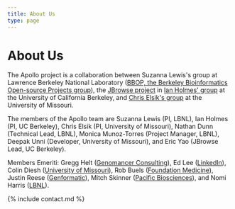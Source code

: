 ```yaml
---
title: About Us
type: page
---
```


# About Us

The Apollo project is a collaboration between Suzanna Lewis's group at 
Lawrence Berkeley National Laboratory ([BBOP, the Berkeley Bioinformatics Open-source Projects group](http://berkeleybop.org/)), 
the [JBrowse project](http://jbrowse.org) in [Ian Holmes' group](http://biowiki.org/HolmesLab) at the University of California Berkeley, and [Chris Elsik's group](http://genomes.missouri.edu/drupal/elsiklab/)
 at the University of Missouri.

The members of the Apollo team are Suzanna Lewis (PI, LBNL), Ian Holmes (PI, UC Berkeley), Chris Elsik (PI, University of Missouri), Nathan Dunn (Technical Lead, LBNL), Monica Munoz-Torres (Project Manager, LBNL), Deepak Unni (Developer, University of Missouri), and Eric Yao (JBrowse Lead, UC Berkeley).

Members Emeriti: Gregg Helt ([Genomancer Consulting](http://www.genomancer.org/)), Ed Lee ([LinkedIn](https://www.linkedin.com/)),
 Colin Diesh ([University of Missouri](http://genomes.missouri.edu/elsiklab/)), Rob Buels ([Foundation Medicine](http://www.foundationmedicine.com/)),
  Justin Reese ([Genformatic](https://www.genformatic.com/)), Mitch Skinner ([Pacific Biosciences](http://www.pacb.com/)),
   and Nomi Harris ([LBNL](http://www.lbl.gov/)).


{% include contact.md %}
